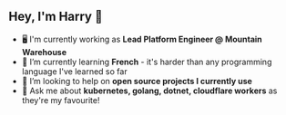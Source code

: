 ## Hey, I'm Harry 👋

- 🖥️ I'm currently working as **Lead Platform Engineer @ Mountain Warehouse**
- 🌱 I’m currently learning **French** - it's harder than any programming language I've learned so far
- 🤝 I’m looking to help on **open source projects I currently use**
- 💬 Ask me about **kubernetes, golang, dotnet, cloudflare workers** as they're my favourite!
